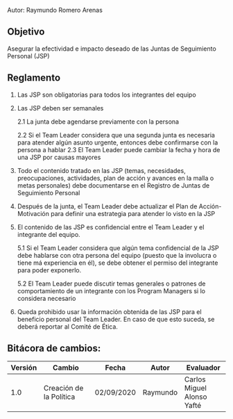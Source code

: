 Autor: Raymundo Romero Arenas

## Objetivo
Asegurar la efectividad e impacto deseado de las Juntas de Seguimiento Personal (JSP)

## Reglamento
1. Las JSP son obligatorias para todos los integrantes del equipo
2. Las JSP deben ser semanales

    2.1 La junta debe agendarse previamente con la persona

    2.2 Si el Team Leader considera que una segunda junta es necesaria para atender algún asunto urgente, entonces debe confirmarse con la persona a hablar
    2.3 El Team Leader puede cambiar la fecha y hora de una JSP por causas mayores
3. Todo el contenido tratado en las JSP (temas, necesidades, preocupaciones, actividades, plan de acción y avances en la malla o  metas personales) debe documentarse en el Registro de Juntas de Seguimiento Personal
4. Después de la junta, el Team Leader debe actualizar el Plan de Acción-Motivación para definir una estrategia para atender lo visto en la JSP
5. El contenido de las JSP es confidencial entre el Team Leader y el integrante del equipo. 

    5.1 Si el Team Leader considera que algún tema confidencial de la JSP debe hablarse con otra persona del equipo (puesto que la involucra o tiene má experiencia en él), se debe obtener el permiso del integrante para poder exponerlo.

    5.2 El Team Leader puede discutir temas generales o patrones de comportamiento de un integrante con los Program Managers si lo considera necesario
6. Queda prohibido usar la información obtenida de las JSP para el beneficio personal del Team Leader. En caso de que esto suceda, se deberá reportar al Comité de Ética.

## Bitácora de cambios:
<table>
<thead>
<tr>
<th>Versión</th> <th>Cambio</th> <th>Fecha</th> <th>Autor</th> <th>Evaluador</th>
</tr>
</thead>
<tbody>
<tr>
<td>1.0</td> <td>Creación de la Política</td> <td>02/09/2020</td> <td>Raymundo</td> <td>Carlos Miguel<br>Alonso<br>Yafté</td>
</tr>
</tbody>
</table>